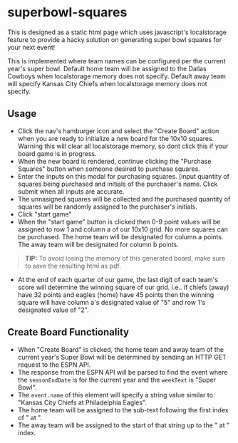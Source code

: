 # superbowl-squares
This is designed as a static html page which uses javascript's localstorage feature to provide a hacky solution on generating super bowl squares for your next event!

This is implemented where team names can be configured per the current year's super bowl.  Default home team will be assigned to the Dallas Cowboys when localstorage memory does not specify.  Default away team will specify Kansas City Chiefs when localstorage memory does not specify. 


## Usage
- Click the nav's hamburger icon and select the "Create Board" action when you are ready to initialize a new board for the 10x10 squares.  Warning this will clear all localstorage memory, so dont click this if your board game is in progress.
- When the new board is rendered, continue clicking the "Purchase Squares" button when someone desired to purchase squares.
- Enter the inputs on this modal for purchasing squares.  (input quantity of squares being purchased and initials of the purchaser's name. Click submit when all inputs are accurate.
- The unnasigned squares will be collected and the purchased quantity of squares will be randomly assigned to the purchaser's initials.
- Click "start game" 
- When the "start game" button is clicked then 0-9 point values will be assigned to row 1 and column a of our 10x10 grid. No more squares can be purchased.   The home team will be designated for column a points.  The away team will be designated for column b points.
> **TIP:** To avoid losing the memory of this generated board, make sure to save the resulting html as pdf.  
- At the end of each quarter of our game, the last digit of each team's score will determine the winning square of our grid.  i.e.. if chiefs (away) have 32 points and eagles (home) have 45 points then the winning square will have column a's designated value of "5" and row 1's designated value of "2".

## Create Board Functionality
- When "Create Board" is clicked, the home team and away team of the current year's Super Bowl will be determined by sending an HTTP GET request to the ESPN API.
- The response from the ESPN API will be parsed to find the event where the `seasonEndDate` is for the current year and the `weekText` is "Super Bowl".
- The `event.name` of this element will specify a string value similar to "Kansas City Chiefs at Philadelphia Eagles".
- The home team will be assigned to the sub-text following the first index of " at ".
- The away team will be assigned to the start of that string up to the " at " index.
